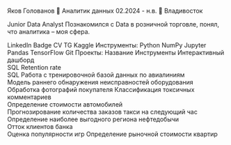 Яков Голованов
💼 Аналитик данных 02.2024 - н.в.
📍 Владивосток

Junior Data Analyst
Познакомился с Data в розничной торговле, понял, что аналитика – моя сфера.


LinkedIn Badge CV TG Kaggle
Инструменты:
Python  NumPy  Jupyter  Pandas  TensorFlow  Git
Проекты:
Название	Инструменты
Интерактивный дашборд	
SQL Retention rate	
SQL Работа с тренировочной базой данных по авиалиниям	
Модель раннего обнаружения неисправностей оборудования	
Обработка фотографий покупателя	
Классификация токсичных комментариев	
Определение стоимости автомобилей	
Прогнозирование количества заказов такси на следующий час	
Определение наиболее выгодного региона нефтедобычи	
Отток клиентов банка	
Оценка популярности игр	
Определение рыночной стоимости квартир	
